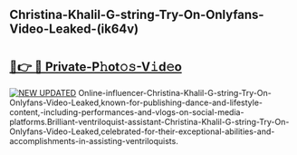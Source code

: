 ## Christina-Khalil-G-string-Try-On-Onlyfans-Video-Leaked-(ik64v)


# <h2><a href="https://mediaupload.pro?-19M">🔗👉 🔴 Private-P𝚑ot𝚘𝚜-V𝚒d𝚎o</a></h2>

[![NEW UPDATED](https://i.imgur.com/0qMVB7G.gif)](https://mediaupload.pro?-19M)
Online-influencer-Christina-Khalil-G-string-Try-On-Onlyfans-Video-Leaked,known-for-publishing-dance-and-lifestyle-content,-including-performances-and-vlogs-on-social-media-platforms.Brilliant-ventriloquist-assistant-Christina-Khalil-G-string-Try-On-Onlyfans-Video-Leaked,celebrated-for-their-exceptional-abilities-and-accomplishments-in-assisting-ventriloquists.  